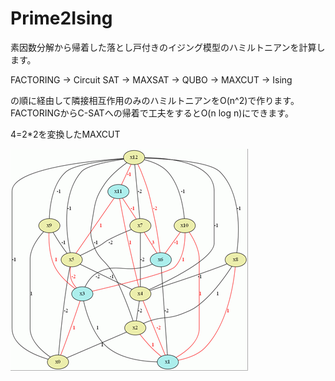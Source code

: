 # Prime2Ising

素因数分解から帰着した落とし戸付きのイジング模型のハミルトニアンを計算します。

FACTORING -> Circuit SAT -> MAXSAT -> QUBO -> MAXCUT -> Ising

の順に経由して隣接相互作用のみのハミルトニアンをO(n^2)で作ります。
FACTORINGからC-SATへの帰着で工夫をするとO(n log n)にできます。

4=2*2を変換したMAXCUT

![4=2*2](ising.png)
